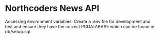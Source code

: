 # Northcoders News API

Accessing environment variables:
Create a .env file for development and test and ensure they have the correct PGDATABASE which can be found in db/setup.sql.